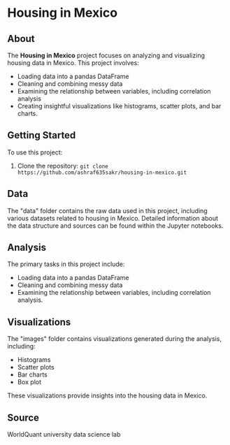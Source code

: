 
# Housing in Mexico

## About

The **Housing in Mexico** project focuses on analyzing and visualizing housing data in Mexico. This project involves:

- Loading data into a pandas DataFrame
- Cleaning and combining messy data
- Examining the relationship between variables, including correlation analysis
- Creating insightful visualizations like histograms, scatter plots, and bar charts.

## Getting Started

To use this project:

1. Clone the repository: `git clone https://github.com/ashraf635sakr/housing-in-mexico.git`


## Data

The "data" folder contains the raw data used in this project, including various datasets related to housing in Mexico. Detailed information about the data structure and sources can be found within the Jupyter notebooks.

## Analysis

The primary tasks in this project include:

- Loading data into a pandas DataFrame
- Cleaning and combining messy data
- Examining the relationship between variables, including correlation analysis.

## Visualizations

The "images" folder contains visualizations generated during the analysis, including:

- Histograms
- Scatter plots
- Bar charts
- Box plot

These visualizations provide insights into the housing data in Mexico.


## Source

WorldQuant university data science lab
